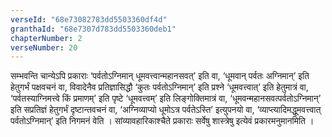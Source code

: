 ```yaml
---
verseId: "68e73082783dd5503360df4d"
granthaId: "68e7307d783dd5503360deb1"
chapterNumber: 2
verseNumber: 20
---
```


 सम्भवन्ति चान्येऽपि प्रकाराः ‘पर्वतोऽग्निमान् धूमवत्त्वान्महानसवत्’ इति वा, ‘धूमवान् पर्वतः अग्निमान्’ इति हेतुगर्भं पक्षवचनं वा, विवादेनैव प्रतिज्ञासिद्धौ ‘कुतः पर्वतोऽग्निमान्’ इति प्रश्ने ‘धूमवत्त्वात्’ इति हेतुमात्रं वा, ‘पर्वतस्याग्निमत्त्वे किं प्रमाणम्’ इति पृष्टे ‘धूमवत्त्वम्’ इति लिङ्गोक्तिमात्रं वा, ‘धूमवन्महानसवत्पर्वतोऽग्निमान्’ इति सप्रतिज्ञं हेतुगर्भं दृष्टान्तवचनं वा, ‘अग्निव्याप्यो धूमोऽत्र पर्वतेऽस्ति’ इत्युपनयो वा, ‘व्याप्त्यादिमद्धूमवत्त्वात् पर्वतोऽग्निमान्’ इति निगमनं वेति । सांव्यावहारिकाश्चैते प्रकाराः सर्वेषु शास्त्रेषु इत्येवं प्रकारमनुमानमिति ।
